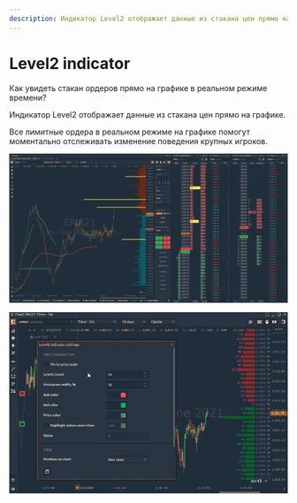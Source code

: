 ```yaml
---
description: Индикатор Level2 отображает данные из стакана цен прямо на графике.
---
```


# Level2 indicator

Как увидеть стакан ордеров прямо на графике в реальном режиме времени? 

Индикатор Level2 отображает данные из стакана цен прямо на графике. 

Все лимитные ордера в реальном режиме на графике помогут моментально отслеживать изменение поведения крупных игроков.

![](../../../../.gitbook/assets/level2%20%281%29.png)

![](../../../../.gitbook/assets/level2-indicator.gif)

